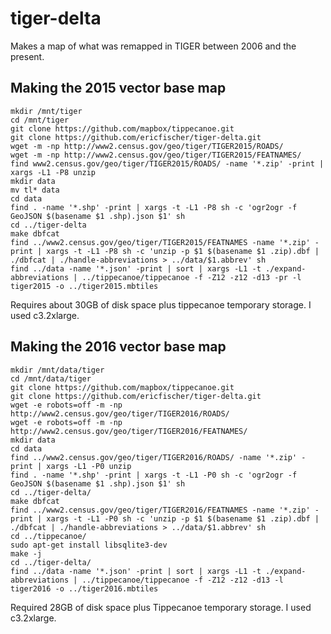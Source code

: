 tiger-delta
===========

Makes a map of what was remapped in TIGER between 2006 and the present.


Making the 2015 vector base map
-------------------------------

    mkdir /mnt/tiger
    cd /mnt/tiger
    git clone https://github.com/mapbox/tippecanoe.git
    git clone https://github.com/ericfischer/tiger-delta.git
    wget -m -np http://www2.census.gov/geo/tiger/TIGER2015/ROADS/
    wget -m -np http://www2.census.gov/geo/tiger/TIGER2015/FEATNAMES/
    find www2.census.gov/geo/tiger/TIGER2015/ROADS/ -name '*.zip' -print | xargs -L1 -P8 unzip
    mkdir data
    mv tl* data
    cd data
    find . -name '*.shp' -print | xargs -t -L1 -P8 sh -c 'ogr2ogr -f GeoJSON $(basename $1 .shp).json $1' sh
    cd ../tiger-delta
    make dbfcat
    find ../www2.census.gov/geo/tiger/TIGER2015/FEATNAMES -name '*.zip' -print | xargs -t -L1 -P8 sh -c 'unzip -p $1 $(basename $1 .zip).dbf | ./dbfcat | ./handle-abbreviations > ../data/$1.abbrev' sh
    find ../data -name '*.json' -print | sort | xargs -L1 -t ./expand-abbreviations | ../tippecanoe/tippecanoe -f -Z12 -z12 -d13 -pr -l tiger2015 -o ../tiger2015.mbtiles

Requires about 30GB of disk space plus tippecanoe temporary storage. I used c3.2xlarge.

Making the 2016 vector base map
-------------------------------

```
mkdir /mnt/data/tiger
cd /mnt/data/tiger
git clone https://github.com/mapbox/tippecanoe.git
git clone https://github.com/ericfischer/tiger-delta.git
wget -e robots=off -m -np http://www2.census.gov/geo/tiger/TIGER2016/ROADS/
wget -e robots=off -m -np http://www2.census.gov/geo/tiger/TIGER2016/FEATNAMES/
mkdir data
cd data
find ../www2.census.gov/geo/tiger/TIGER2016/ROADS/ -name '*.zip' -print | xargs -L1 -P0 unzip
find . -name '*.shp' -print | xargs -t -L1 -P0 sh -c 'ogr2ogr -f GeoJSON $(basename $1 .shp).json $1' sh
cd ../tiger-delta/
make dbfcat
find ../www2.census.gov/geo/tiger/TIGER2016/FEATNAMES -name '*.zip' -print | xargs -t -L1 -P0 sh -c 'unzip -p $1 $(basename $1 .zip).dbf | ./dbfcat | ./handle-abbreviations > ../data/$1.abbrev' sh
cd ../tippecanoe/
sudo apt-get install libsqlite3-dev
make -j
cd ../tiger-delta/
find ../data -name '*.json' -print | sort | xargs -L1 -t ./expand-abbreviations | ../tippecanoe/tippecanoe -f -Z12 -z12 -d13 -l tiger2016 -o ../tiger2016.mbtiles
```

Required 28GB of disk space plus Tippecanoe temporary storage. I used c3.2xlarge.
